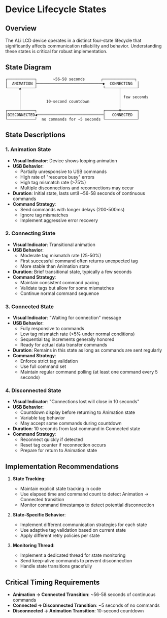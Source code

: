 # Device Lifecycle States

## Overview

The ALi LCD device operates in a distinct four-state lifecycle that significantly affects communication reliability and behavior. Understanding these states is critical for robust implementation.

## State Diagram

```
┌────────────┐       ~56-58 seconds       ┌──────────────┐
│  ANIMATION ├─────────────────────────────▶  CONNECTING  │
└─────▲──────┘                             └──────┬───────┘
      │                                           │
      │                                           │ few seconds
      │           10-second countdown             │
      │                                           │
┌─────┴──────┐                             ┌──────▼───────┐
│DISCONNECTED◀─────────────────────────────┤   CONNECTED  │
└────────────┘  no commands for ~5 seconds └──────────────┘
```

## State Descriptions

### 1. Animation State

- **Visual Indicator**: Device shows looping animation
- **USB Behavior**: 
  - Partially unresponsive to USB commands
  - High rate of "resource busy" errors
  - High tag mismatch rate (>75%)
  - Multiple disconnections and reconnections may occur
- **Duration**: Initial state, lasts until ~56-58 seconds of continuous commands
- **Command Strategy**: 
  - Send commands with longer delays (200-500ms)
  - Ignore tag mismatches
  - Implement aggressive error recovery

### 2. Connecting State

- **Visual Indicator**: Transitional animation
- **USB Behavior**:
  - Moderate tag mismatch rate (25-50%)
  - First successful command often returns unexpected tag
  - More stable than Animation state
- **Duration**: Brief transitional state, typically a few seconds
- **Command Strategy**:
  - Maintain consistent command pacing
  - Validate tags but allow for some mismatches
  - Continue normal command sequence

### 3. Connected State

- **Visual Indicator**: "Waiting for connection" message
- **USB Behavior**:
  - Fully responsive to commands
  - Low tag mismatch rate (<5% under normal conditions)
  - Sequential tag increments generally honored
  - Ready for actual data transfer commands
- **Duration**: Remains in this state as long as commands are sent regularly
- **Command Strategy**:
  - Enforce strict tag validation
  - Use full command set
  - Maintain regular command polling (at least one command every 5 seconds)

### 4. Disconnected State

- **Visual Indicator**: "Connections lost will close in 10 seconds"
- **USB Behavior**:
  - Countdown display before returning to Animation state
  - Variable tag behavior
  - May accept some commands during countdown
- **Duration**: 10 seconds from last command in Connected state
- **Command Strategy**:
  - Reconnect quickly if detected
  - Reset tag counter if reconnection occurs
  - Prepare for return to Animation state

## Implementation Recommendations

1. **State Tracking**:
   - Maintain explicit state tracking in code
   - Use elapsed time and command count to detect Animation → Connected transition
   - Monitor command timestamps to detect potential disconnection

2. **State-Specific Behavior**:
   - Implement different communication strategies for each state
   - Use adaptive tag validation based on current state
   - Apply different retry policies per state

3. **Monitoring Thread**:
   - Implement a dedicated thread for state monitoring
   - Send keep-alive commands to prevent disconnection
   - Handle state transitions gracefully

## Critical Timing Requirements

- **Animation → Connected Transition**: ~56-58 seconds of continuous commands
- **Connected → Disconnected Transition**: ~5 seconds of no commands
- **Disconnected → Animation Transition**: 10-second countdown
